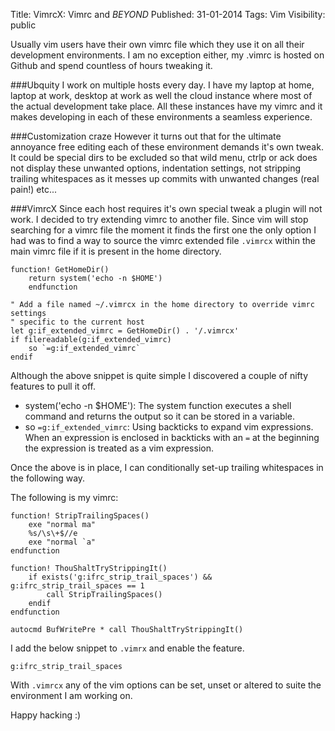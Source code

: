 Title: VimrcX: Vimrc and <em>BEYOND</em>
Published: 31-01-2014
Tags: Vim
Visibility: public

Usually vim users have their own vimrc file which they use it on all their
development environments. I am no exception either, my .vimrc is hosted on
Github and spend countless of hours tweaking it.

###Ubquity
I work on multiple hosts every day. I have my laptop at home, laptop at work,
desktop at work as well the cloud instance where most of the actual development
take place. All these instances have my vimrc and it makes developing in each
of these environments a seamless experience.

###Customization craze
However it turns out that for the ultimate annoyance free editing each of these
environment demands it's own tweak. It could be special dirs to be excluded so
that wild menu, ctrlp or ack does not display these unwanted options,
indentation settings, not stripping trailing whitespaces as it messes up
commits with unwanted changes (real pain!) etc...

###VimrcX
Since each host requires it's own special tweak a plugin will not work. I
decided to try extending vimrc to another file. Since vim will stop searching
for a vimrc file the moment it finds the first one the only option I had was to
find a way to source the vimrc extended file `.vimrcx` within the main vimrc
file if it is present in the home directory.

```
function! GetHomeDir()
    return system('echo -n $HOME')
    endfunction

" Add a file named ~/.vimrcx in the home directory to override vimrc settings
" specific to the current host
let g:if_extended_vimrc = GetHomeDir() . '/.vimrcx'
if filereadable(g:if_extended_vimrc)
    so `=g:if_extended_vimrc`
endif
```

Although the above snippet is quite simple I discovered a couple of nifty features to pull it off.

* system('echo -n $HOME'): The system function executes a shell command and
  returns the output so it can be stored in a variable.
* so `=g:if_extended_vimrc`: Using backticks to expand vim expressions. When an
 expression is enclosed in backticks with an `=` at the beginning the
 expression is treated as a vim expression.

Once the above is in place, I can conditionally set-up trailing whitespaces in
the following way.

The following is my vimrc:
```
function! StripTrailingSpaces()
    exe "normal ma"
    %s/\s\+$//e
    exe "normal `a"
endfunction

function! ThouShaltTryStrippingIt()
    if exists('g:ifrc_strip_trail_spaces') && g:ifrc_strip_trail_spaces == 1
        call StripTrailingSpaces()
    endif
endfunction

autocmd BufWritePre * call ThouShaltTryStrippingIt()
```
I add the below snippet to `.vimrx` and enable the feature.

```
g:ifrc_strip_trail_spaces
```

With `.vimrcx` any of the vim options can be set, unset or altered to suite the
environment I am working on.

Happy hacking :)

